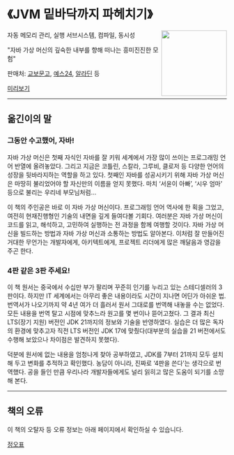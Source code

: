 
# 《JVM 밑바닥까지 파헤치기》 
<img src="https://contents.kyobobook.co.kr/sih/fit-in/458x0/pdt/9788966264414.jpg" width="150" align=right>
자동 메모리 관리, 실행 서브시스템, 컴파일, 동시성

"자바 가상 머신의 깊숙한 내부를 향해 떠나는 흥미진진한 모험"

판매처: <a href="https://product.kyobobook.co.kr/detail/S000213057051">교보문고</a>, <a href="https://www.yes24.com/Product/Goods/126114513">예스24</a>, <a href="https://www.aladin.co.kr/shop/wproduct.aspx?ItemId=338394581">알라딘</a> 등

[미리보기](https://product.kyobobook.co.kr/book/preview/S000213057051)

---

## 옮긴이의 말

### 그동안 수고했어, 자바!

자바 가상 머신은 첫째 자식인 자바를 잘 키워 세계에서 가장 많이 쓰이는 프로그래밍 언어 반열에 올려놓았다. 그리고 지금은 코틀린, 스칼라, 그루비, 클로저 등 다양한 언어의 성장을 뒷바라지하는 역할을 하고 있다. 첫째인 자바를 성공시키기 위해 자바 가상 머신은 마땅히 불리었어야 할 자신만의 이름을 얻지 못했다. 마치 ‘서윤이 아빠’, ‘시우 엄마’ 등으로 불리는 우리네 부모님처럼… 

이 책의 주인공은 바로 이 자바 가상 머신이다. 프로그래밍 언어 역사에 한 획을 그었고, 여전히 현재진행형인 기술의 내면을 깊게 들여다볼 기회다. 여러분은 자바 가상 머신이 코드를 읽고, 해석하고, 고민하여 실행하는 전 과정을 함께 여행할 것이다. 자바 가상 머신을 빌드하는 방법과 자바 가상 머신과 소통하는 방법도 알아본다. 이처럼 잘 만들어진 거대한 무언가는 개발자에게, 아키텍트에게, 프로젝트 리더에게 많은 깨달음과 영감을 주곤 한다.

### 4판 같은 3판 주세요!

이 책 원서는 중국에서 수십만 부가 팔리며 꾸준히 인기를 누리고 있는 스테디셀러의 3판이다. 하지만 IT 세계에서는 아무리 좋은 내용이라도 시간이 지나면 어딘가 아쉬운 법. 번역서가 나오기까지 약 4년 여가 더 흘러서 원서 그대로를 번역해 내놓을 수는 없었다. 모든 내용을 번역 탈고 시점에 맞추느라 원고를 몇 번이나 뜯어고쳤다. 그 결과 최신 LTS(장기 지원) 버전인 JDK 21까지의 정보와 기술을 반영하였다. 실습은 더 많은 독자의 환경에 맞추고자 직전 LTS 버전인 JDK 17에 맞췄다(대부분의 실습을 21 버전에서도 수행해 보았으나 차이점은 발견하지 못했다).

덕분에 원서에 없는 내용을 엄청나게 찾아 공부하였고, JDK를 7부터 21까지 모두 설치해 두고 변화를 추적하고 확인했다. 농담이 아니라, 진짜로 ‘4판을 쓴다’는 생각으로 번역했다. 공을 들인 만큼 우리나라 개발자들에게도 널리 읽히고 많은 도움이 되기를 소망해 본다.

---

## 책의 오류

이 책의 오탈자 등 오류 정보는 아래 페이지에서 확인하실 수 있습니다.

[정오표](https://docs.google.com/document/d/1Xa0VvT-2ADxCZu5LIKgo4rLTpOYXba2wlSo7AZ4Egrk)
